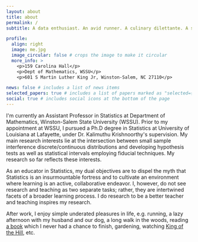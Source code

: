 ```yaml
---
layout: about
title: about
permalink: /
subtitle: A data enthusiast. An avid runner. A culinary dilettante. A selectively outgoing introvert. 

profile:
  align: right
  image: me.jpg
  image_circular: false # crops the image to make it circular
  more_info: >
    <p>159 Carolina Hall</p>
    <p>Dept of Mathematics, WSSU</p>
    <p>601 S Martin Luther King Jr, Winston-Salem, NC 27110</p>

news: false # includes a list of news items
selected_papers: true # includes a list of papers marked as "selected={true}"
social: true # includes social icons at the bottom of the page
---
```

I'm currently an Assistant Professor in Statistics at Department of Mathematics, Winston-Salem State University (WSSU). Prior to my appointment at WSSU, I pursued a Ph.D degree in Statistics at University of Louisiana at Lafayette, under Dr. Kalimuthu Krishnoorthy's supervision. My main research interests lie at the intersection between small sample interference discrete/continuous distributions and developing hypothesis tests as well as statistical intervals employing fiducial techniques. My research so far reflects these interests.  

As an educator in Statistics, my dual objectives are to dispel the myth that Statistics is an insurmountable fortress and to cultivate an environment where learning is an active, collaborative endeavor. I, however, do not see research and teaching as two separate tasks; rather, they are intertwined facets of a broader learning process. I do research to be a better teacher and teaching inspires my research. 

After work, I enjoy simple underated pleasures in life, e.g. running, a lazy afternoon with my husband and our dog, a long walk in the woods, reading [a book](https://www.goodreads.com/en/book/show/40495148) which I never had a chance to finish, gardening, watching [King of the Hill](https://en.wikipedia.org/wiki/King_of_the_Hill), etc.


